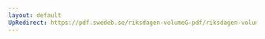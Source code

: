 ```yaml
---
layout: default
UpRedirect: https://pdf.swedeb.se/riksdagen-volumeG-pdf/riksdagen-volumeG-pdf/data/199495/reg_199495.pdf
---
```

